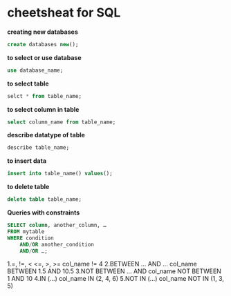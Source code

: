 # cheetsheat for  SQL 

**creating new databases**

```sql
create databases new();
```
**to select or use database**
```sql
use database_name;
```
**to select table**
```sql
selct * from table_name;
```
**to select column in table**
```sql
select column_name from table_name;
```

**describe datatype of table**
```sql
describe table_name;
```
**to insert data**
```sql
insert into table_name() values();
```
**to delete table**
```sql
delete table table_name;
```
**Queries with constraints**
```sql
SELECT column, another_column, …
FROM mytable
WHERE condition
    AND/OR another_condition
    AND/OR …;
```   

 1.=, !=, < <=, >, >=   col_name != 4
 2.BETWEEN … AND …      col_name BETWEEN 1.5 AND 10.5
 3.NOT BETWEEN … AND    col_name NOT BETWEEN 1 AND 10
 4.IN (…)	              col_name IN (2, 4, 6)
 5.NOT IN (…)           col_name NOT IN (1, 3, 5)


